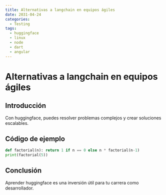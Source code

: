 ```yaml
---
title: Alternativas a langchain en equipos ágiles
date: 2031-04-24
categories:
  - Testing
tags:
  - huggingface
  - linux
  - node
  - dart
  - angular
---
```


# Alternativas a langchain en equipos ágiles

## Introducción

Con huggingface, puedes resolver problemas complejos y crear soluciones escalables.

## Código de ejemplo

```python
def factorial(n): return 1 if n == 0 else n * factorial(n-1)
print(factorial(5))
```

## Conclusión

Aprender huggingface es una inversión útil para tu carrera como desarrollador.